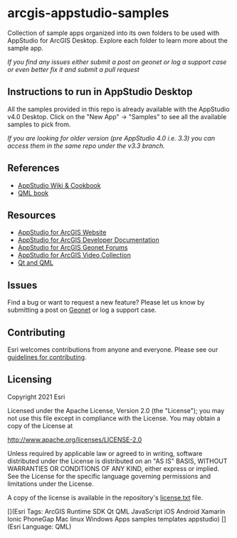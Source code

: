 
# arcgis-appstudio-samples

Collection of sample apps organized into its own folders to be used with AppStudio for ArcGIS Desktop. Explore each folder to learn more about the sample app.

_If you find any issues either submit a post on geonet or log a support case or even better fix it and submit a pull request_

## Instructions to run in AppStudio Desktop

All the samples provided in this repo is already available with the AppStudio v4.0 Desktop. Click on the "New App" -> "Samples" to see all the available samples to pick from.

_If you are looking for older version (pre AppStudio 4.0 i.e. 3.3) you can access them in the same repo under the v3.3 branch._

## References
* [AppStudio Wiki & Cookbook](https://github.com/Esri/arcgis-appstudio-samples/wiki)
* [QML book](https://qmlbook.github.io)

## Resources

* [AppStudio for ArcGIS Website](https://www.esri.com/en-us/arcgis/products/appstudio-for-arcgis/overview)
* [AppStudio for ArcGIS Developer Documentation](http://doc.arcgis.com/en/appstudio/extend-apps/useqtcreatorcreateapp.htm)
* [AppStudio for ArcGIS Geonet Forums](https://geonet.esri.com/groups/appstudio/)
* [AppStudio for ArcGIS Video Collection](https://www.youtube.com/watch?v=aDy2frQ8ywI&list=PLGZUzt4E4O2Lkm7DlITW8MWKmNjBGcXJP)
* [Qt and QML](http://www.qt.io/)

## Issues

Find a bug or want to request a new feature?  Please let us know by submitting a post on [Geonet](https://geonet.esri.com/groups/appstudio) or log a support case.

## Contributing

Esri welcomes contributions from anyone and everyone. Please see our [guidelines for contributing](https://github.com/esri/contributing).

## Licensing
Copyright 2021 Esri

Licensed under the Apache License, Version 2.0 (the "License");
you may not use this file except in compliance with the License.
You may obtain a copy of the License at

http://www.apache.org/licenses/LICENSE-2.0

Unless required by applicable law or agreed to in writing, software
distributed under the License is distributed on an "AS IS" BASIS,
WITHOUT WARRANTIES OR CONDITIONS OF ANY KIND, either express or implied.
See the License for the specific language governing permissions and
limitations under the License.

A copy of the license is available in the repository's [license.txt](license.txt) file.


[](Esri Tags: ArcGIS Runtime SDK Qt QML JavaScript iOS Android Xamarin Ionic PhoneGap Mac linux Windows Apps samples templates appstudio)
[](Esri Language: QML)
